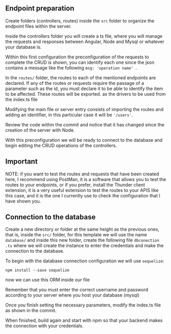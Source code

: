 ## Endpoint preparation
Create folders (controllers, routes) inside the `src` folder to organize the endpoint files within the server.

Inside the controllers folder you will create a ts file, where you will manage the requests and responses between Angular, Node and Mysql or whatever your database is.

Within this first configuration the preconfiguration of the requests to complete the CRUD is shown, you can identify each one since the json contains a message like the following `msg: 'operation name' `.

In the `routes/` folder, the routes to each of the mentioned endpoints are declared. If any of the routes or requests require the passage of a parameter such as the id, you must declare it to be able to identify the item to be affected. These routes will be exported. as the drivers to be used from the index.ts file

Modifying the main file or server entry consists of importing the routes and adding an identifier, in this particular case it will be ` '/users' `.

Review the code within the commit and notice that it has changed since the creation of the server with Node.

With this preconfiguration we will be ready to connect to the database and begin editing the CRUD operations of the controllers.

## Important 
NOTE: if you want to test the routes and requests that have been created here, I recommend using PostMan, it is a software that allows you to test the routes to your endpoints, or if you prefer, install the Thunder client extension, it is a very useful extension to test the routes to your APIS like this case, and it is the one I currently use to check the configuration that I have shown you.

## Connection to the database

Create a new directory or folder at the same height as the previous ones, that is, inside the ` src/ ` folder, for this template we will use the name ` database/ ` and inside this new folder, create the following file ` dbconection .ts ` where we will create the instance to enter the credentials and make the connection to the database.

To begin with the database connection configuration we will use ` sequelize `:

    npm install --save sequelize

now we can use this ORM inside our file

Remember that you must enter the correct username and password according to your server where you host your database (mysql)

Once you finish setting the necessary parameters, modify the index.ts file as shown in the commit.

When finished, build again and start with npm so that your backend makes the connection with your credentials.